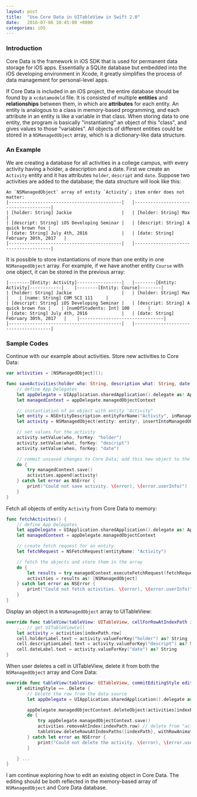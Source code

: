 ```yaml
---
layout: post
title:  "Use Core Data in UITableView in Swift 2.0"
date:   2016-07-06 10:45:00 +0800
categories: iOS
---
```

### Introduction
Core Data is the framework in iOS SDK that is used for permanent data storage for iOS apps. Essentially a SQLite database but embedded into the iOS developing environment in Xcode, it greatly simplifies the process of data management for personal-level apps.  

If Core Data is included in an iOS project, the entire database should be found by a `xcdatamodeld` file. It is consisted of multiple **entities** and **relationships** between them, in which are **attributes** for each entity. An entity is analogous to a class in memory-based programming, and each attribute in an entity is like a variable in that class. When storing data to one entity, the program is basically "instantiating" an object of this "class", and gives values to those "variables".  All objects of different entities could be stored in a `NSManagedObject` array, which is a dictionary-like data structure.  

### An Example
We are creating a database for all activities in a college campus, with every activity having a holder, a description and a date. First we create an `Activity` entity and it has attributes `holder`, `descript` and `date`. Suppose two activities are added to the database; the data structure will look like this:  

    An `NSManagedObject` array of entity `Activity`; item order does not matter:  
    |-------------------------------------------|   |--------------------------------------|
    | [holder: String] Jackie                   |   | [holder: String] Max                 |
    | [descript: String] iOS Developing Seminar |   | [descript: String] A quick brown fox |
    | [date: String] July 4th, 2016             |   | [date: String] February 30th, 2017   |
    |-------------------------------------------|   |--------------------------------------|

It is possible to store instantiations of more than one entity in one `NSManagedObject` array. For example, if we have another entity `Course` with one object, it can be stored in the previous array:  

    |--------[Entity: Activity]-----------------|   |--------[Entity: Activity]------------|    |--------[Entity: Course]--------|
    | [holder: String] Jackie                   |   | [holder: String] Max                 |    | [name: String] COM SCI 111     |
    | [descript: String] iOS Developing Seminar |   | [descript: String] A quick brown fox |    | [numOfStudents: Int] 100       |
    | [date: String] July 4th, 2016             |   | [date: String] February 30th, 2017   |    |--------------------------------|
    |-------------------------------------------|   |--------------------------------------|

### Sample Codes
Continue with our example about activities. Store new activities to Core Data:  

```swift
var activities = [NSManagedObject]();

func saveActivities(holder who: String, description what: String, date when: String) {
	// define App Delegates
	let appDelegate = UIApplication.sharedApplication().delegate as! AppDelegate
	let managedContext = appDelegate.managedObjectContext

	// instantiation of an object with entity "Activity"
	let entity = NSEntityDescription.entityForName("Activity", inManagedObjectContext: managedContext)
	let activity = NSManagedObject(entity: entity!, insertIntoManagedObjectContext: managedContext)

	// set values for the activity
	activity.setValue(who, forKey: "holder")
	activity.setValue(what, forKey: "descript")
	activity.setValue(when, forKey: "date")

	// commit unsaved changes to Core Data; add this new object to the array
	do {
		try managedContext.save()
		activities.append(activity)
	} catch let error as NSError {
		print("Could not save activity. \(error), \(error.userInfo)")
	}
}
```

Fetch all objects of entity `Activity` from Core Data to memory:  

```swift
func fetchActivites() {
    // define App Delegates
    let appDelegate = UIApplication.sharedApplication().delegate as! AppDelegate
    let managedContext = appDelegate.managedObjectContext

    // create fetch request for an entity
    let fetchRequest = NSFetchRequest(entityName: "Activity")

    // fetch the objects and store them in the array
    do {
        let results = try managedContext.executeFetchRequest(fetchRequest)
        activities = results as! [NSManagedObject]
    } catch let error as NSError {
        print("Could not fetch activities. \(error), \(error.userInfo)")
    }
}
```

Display an object in a `NSManagedObject` array to UITableView: 
 
```swift
override func tableView(tableView: UITableView, cellForRowAtIndexPath indexPath: NSIndexPath) -> UITableViewCell {
    ... // get UITableViewCell
    let activity = activities[indexPath.row]
    cell.holderLabel.text = activity.valueForKey("holder") as? String
    cell.descriptionLabel.text = activity.valueForKey("descript") as? String
    cell.dateLabel.text = activity.valueForKey("date") as? String
}
```

When user deletes a cell in UITableView, delete it from both the `NSManagedObject` array and Core Data:  

```swift
override func tableView(tableView: UITableView, commitEditingStyle editingStyle: UITableViewCellEditingStyle, forRowAtIndexPath indexPath: NSIndexPath) {
    if editingStyle == .Delete {
        // Delete the row from the data source
        let appDelegate = UIApplication.sharedApplication().delegate as! AppDelegate

        appDelegate.managedObjectContext.deleteObject(activities[indexPath.row]) // delete from Core Data
        do {
            try appDelegate.managedObjectContext.save()
            activities.removeAtIndex(indexPath.row) // delete from "activities" array
            tableView.deleteRowsAtIndexPaths([indexPath], withRowAnimation: .Fade)
        } catch let error as NSError {
            print("Could not delete the activity. \(error), \(error.userInfo)")
        }

    } ...
}
```

I am continue exploring how to edit an existing object in Core Data. The editing should be both reflected in the memory-based array of `NSManagedObject` and Core Data database.  
